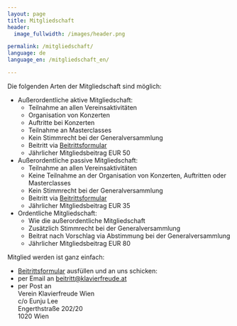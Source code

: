 ```yaml
---
layout: page
title: Mitgliedschaft
header:
  image_fullwidth: /images/header.png

permalink: /mitgliedschaft/
language: de
language_en: /mitgliedschaft_en/

---
```


Die folgenden Arten der Mitgliedschaft sind möglich:

* Außerordentliche aktive Mitgliedschaft: 
   * Teilnahme an allen Vereinsaktivitäten
   * Organisation von Konzerten
   * Auftritte bei Konzerten
   * Teilnahme an Masterclasses
   * Kein Stimmrecht bei der Generalversammlung
   * Beitritt via <a href="missing">Beitrittsformular</a>
   * Jährlicher Mitgliedsbeitrag EUR 50
* Außerordentliche passive Mitgliedschaft:
   * Teilnahme an allen Vereinsaktivitäten
   * Keine Teilnahme an der Organisation von Konzerten, Auftritten oder Masterclasses
   * Kein Stimmrecht bei der Generalversammlung
   * Beitritt via <a href="missing">Beitrittsformular</a>
   * Jährlicher Mitgliedsbeitrag EUR 35
* Ordentliche Mitgliedschaft:
   * Wie die außerordentliche Mitgliedschaft 
   * Zusätzlich Stimmrecht bei der Generalversammlung
   * Beitrat nach Vorschlag via Abstimmung bei der Generalversammlung
   * Jährlicher Mitgliedsbeitrag EUR 80


Mitglied werden ist ganz einfach:
- <a href="verein-klavierfreude-beitrittsformular.pdf">Beitrittsformular</a> ausfüllen und an uns schicken:
- per Email an beitritt@klavierfreude.at
- per Post  an <br>
   Verein Klavierfreude Wien<br>
   c/o Eunju Lee<br>
   Engerthstraße 202/20<br>
   1020 Wien

